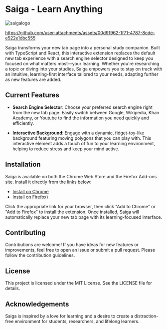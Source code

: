 # Saiga - Learn Anything
![saigalogo](https://github.com/user-attachments/assets/47178f3d-3f8e-480c-958f-9455e91ffbbb)


https://github.com/user-attachments/assets/00d91962-1f71-4787-8cde-e522e1dbc555



Saiga transforms your new tab page into a personal study companion. Built with TypeScript and React, this interactive extension replaces the default new tab experience with a search engine selector designed to keep you focused on what matters most—your learning. Whether you're researching a topic or diving into your studies, Saiga empowers you to stay on track with an intuitive, learning-first interface tailored to your needs, adapting further as new features are added.


## Current Features

- **Search Engine Selector**: Choose your preferred search engine right from the new tab page. Easily switch between Google, Wikipedia, Khan Academy, or Youtube to find the information you need quickly and efficiently.
  
- **Interactive Background**: Engage with a dynamic, fidget-toy-like background featuring moving polygons that you can play with. This interactive element adds a touch of fun to your learning environment, helping to reduce stress and keep your mind active.

## Installation

Saiga is available on both the Chrome Web Store and the Firefox Add-ons site. Install it directly from the links below:

- [Install on Chrome](https://chrome.google.com/webstore/detail/saiga/lfpadbiicllfdokkhokkfpakaelildog)
- [Install on Firefox](https://addons.mozilla.org/en-US/firefox/addon/saiga-learn-anything/))

Click the appropriate link for your browser, then click "Add to Chrome" or "Add to Firefox" to install the extension. Once installed, Saiga will automatically replace your new tab page with its learning-focused interface.

## Contributing

Contributions are welcome! If you have ideas for new features or improvements, feel free to open an issue or submit a pull request. Please follow the contribution guidelines.

## License

This project is licensed under the MIT License. See the LICENSE file for details.

## Acknowledgements

Saiga is inspired by a love for learning and a desire to create a distraction-free environment for students, researchers, and lifelong learners.
